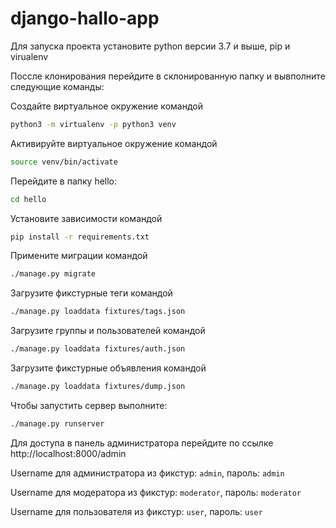 # django-hallo-app

Для запуска проекта установите python версии 3.7 и выше, pip и virualenv

Поссле клонирования перейдите в склонированную папку и вывполните следующие команды:

Создайте виртуальное окружение командой
```bash
python3 -m virtualenv -p python3 venv
```

Активируйте виртуальное окружение командой
```bash
source venv/bin/activate
```

Перейдите в папку hello:
```bash
cd hello
```

Установите зависимости командой

```bash
pip install -r requirements.txt
```

Примените миграции командой
```bash
./manage.py migrate
```

Загрузите фикстурные теги командой
```bash
./manage.py loaddata fixtures/tags.json
```

Загрузите группы и пользователей командой
```bash
./manage.py loaddata fixtures/auth.json
```


Загрузите фикстурные объявления командой
```bash
./manage.py loaddata fixtures/dump.json
```

Чтобы запустить сервер выполните:

```bash
./manage.py runserver
```

Для доступа в панель администратора перейдите по ссылке http://localhost:8000/admin


Username для администратора из фикстур: `admin`, пароль: `admin`


Username для модератора из фикстур: `moderator`, пароль: `moderator`

Username для пользователя из фикстур: `user`, пароль: `user`
